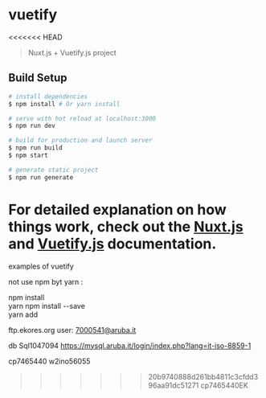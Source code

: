 # vuetify
<<<<<<< HEAD

> Nuxt.js + Vuetify.js project

## Build Setup

``` bash
# install dependencies
$ npm install # Or yarn install

# serve with hot reload at localhost:3000
$ npm run dev

# build for production and launch server
$ npm run build
$ npm start

# generate static project
$ npm run generate
```

For detailed explanation on how things work, check out the [Nuxt.js](https://github.com/nuxt/nuxt.js) and [Vuetify.js](https://vuetifyjs.com/) documentation.
=======
examples of vuetify

not use npm byt yarn :

npm install  
yarn
npm install --save <name>  
yarn add <name>



ftp.ekores.org
user: 7000541@aruba.it

db Sql1047094
https://mysql.aruba.it/login/index.php?lang=it-iso-8859-1

cp7465440
w2ino56055

>>>>>>> 20b9740888d261bb4811c3cfdd396aa91dc51271
cp7465440EK
